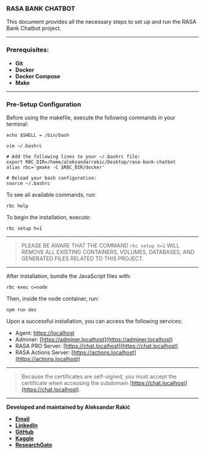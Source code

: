 ### **RASA BANK CHATBOT**

This document provides all the necessary steps to set up and run the RASA Bank Chatbot project.

---

### Prerequisites:

- **Git**
- **Docker**
- **Docker Compose**
- **Make**

---

### Pre-Setup Configuration

Before using the makefile, execute the following commands in your terminal:

```
echo $SHELL = /bin/bash

vim ~/.bashrc

# Add the following lines to your ~/.bashrc file:
export RBC_DIR=/home/aleksandarrakic/Desktop/rasa-bank-chatbot
alias rbc='gmake -C $RBC_DIR/docker'

# Reload your bash configuration:
source ~/.bashrc
```

To see all available commands, run:

``` 
rbc help 
```

To begin the installation, execute:

```
rbc setup h=1
```

---
> PLEASE BE AWARE THAT THE COMMAND `rbc setup h=1` WILL REMOVE ALL EXISTING CONTAINERS, VOLUMES, DATABASES, AND GENERATED
> FILES RELATED TO THIS PROJECT.
---

After installation, bundle the JavaScript files with:

```
rbc exec c=node
```

Then, inside the node container, run:

```
npm run dev
```

Upon a successful installation, you can access the following services:

- Agent: [https://localhost](https://localhost)
- Adminer: [https://adminer.localhost](https://adminer.localhost)
- RASA PRO Server: [https://chat.localhost](https://chat.localhost)
- RASA Actions Server: [https://actions.localhost](https://actions.localhost)

---
> Because the certificates are self-signed, you must accept the certificate when accessing the subdomain [https://chat.localhost](https://chat.localhost).
---

**Developed and maintained by Aleksandar Rakić**

- **[Email](mailto:aleksandar.rakic@yahoo.com)**
- **[LinkedIn](https://www.linkedin.com/in/rakic-aleksandar)**
- **[GitHub](https://github.com/atco89)**
- **[Kaggle](https://www.kaggle.com/aleksandarraki)**
- **[ResearchGate](https://www.researchgate.net/profile/Aleksandar-Rakic-7)**
